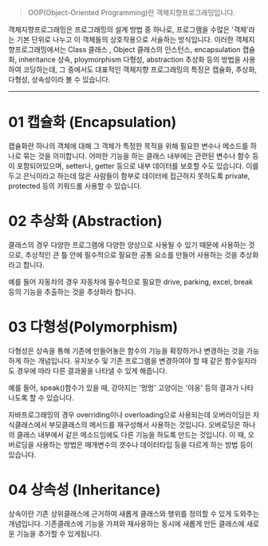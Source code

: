> OOP(Object-Oriented Programming)란
  객체지향프로그래밍입니다.

  객체지향프로그래밍은 프로그래밍의 설계 방법 중 하나로, 프로그램을 수많은 '객체'라는 기본 단위로 나누고 이 객체들의 상호작용으로 서술하는 방식입니다. 이러한 객체지향프로그래밍에서는 Class 클래스 , Object 클래스의 인스턴스, encapsulation 캡슐화, inheritance 상속, ploymorphism 다형성, abstraction 추상화 등의 방법을 사용하여 코딩하는데, 그 중에서도 대표적인 객체지향 프로그래밍의 특징은 캡슐화, 추상화, 다형성, 상속성이라 볼 수 있습니다.

  ---

# 01 캡슐화 (Encapsulation)

캡슐화란 하나의 객체에 대해 그 객체가 특정한 목적을 위해 필요한 변수나 메소드를 하나로 묶는 것을 의미합니다. 어떠한 기능을 하는 클래스 내부에는 관련된 변수나 함수 등이 포함되어있으며, setter나, getter 등으로 내부 데이터를 보호할 수도 있습니다. 이를 두고 은닉이라고 하는데 많은 사람들이 함부로 데이터에 접근하지 못하도록 private, protected 등의 키워드롤 사용할 수 있습니다.

# 02 추상화 (Abstraction)

클래스의 경우 다양한 프로그램에 다양한 양상으로 사용될 수 있기 때문에 사용하는 것으로, 추상적인 큰 틀 안에 필수적으로 필요한 공통 요소를 만들어 사용하는 것을 추상화라고 합니다.

예를 들어 자동차의 경우 자동차에 필수적으로 필요한 drive, parking, excel, break 등의 기능을 추출하는 것을 추상화라 합니다.


# 03 다형성(Polymorphism)

다형성은 상속을 통해 기존에 만들어놓은 함수의 기능을 확장하거나 변경하는 것을 가능하게 하는 개념입니다. 유지보수 및 기존 프로그램을 변경하여야 할 때 같은 함수일지라도 경우에 따라 다른 결과물을 나타낼 수 있게 해줍니다.

예를 들어, speak()함수가 있을 때, 강아지는 '멍멍' 고양이는 '야옹' 등의 결과가 나타나도록 할 수 있습니다.

자바프로그래밍의 경우 overriding이나 overloading으로 사용되는데 오버라이딩은 자식클래스에서 부모클래스의 메서드를 재구성해서 사용하는 것입니다. 오버로딩은 하나의 클래스 내부에서 같은 메소드임에도 다른 기능을 하도록 만드는 것입니다. 이 때, 오버로딩을 사용하는 방법은 매개변수의 갯수나 데이터타입 등을 다르게 하는 방법 등이 있습니다.


# 04 상속성 (Inheritance)

상속이란 기존 상위클래스에 근거하여 새롭게 클래스와 행위를 정의할 수 있게 도와주는 개념입니다. 기존클래스에 기능을 가져와 재사용하는 동시에 새롭게 만든 클래스에 새로운 기능을 추가할 수 있게됩니다.
